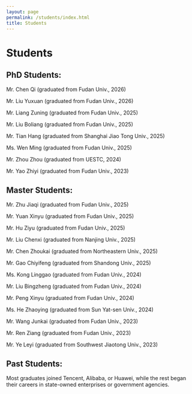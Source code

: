 ```yaml
---
layout: page
permalink: /students/index.html
title: Students
---
```


# Students

## PhD Students:<br>
Mr. Chen Qi (graduated from Fudan Univ., 2026)

Mr. Liu Yuxuan (graduated from Fudan Univ., 2026)

Mr. Liang Zuning (graduated from Fudan Univ., 2025)

Mr. Liu Boliang (graduated from Fudan Univ., 2025)

Mr. Tian Hang (graduated from Shanghai Jiao Tong Univ., 2025)

Ms. Wen Ming (graduated from Fudan Univ., 2025)

Mr. Zhou Zhou (graduated from UESTC, 2024)

Mr. Yao Zhiyi (graduated from Fudan Univ., 2023)



## Master Students:<br>

Mr. Zhu Jiaqi (graduated from Fudan Univ., 2025)

Mr. Yuan Xinyu (graduated from Fudan Univ., 2025)

Mr. Hu Ziyu (graduated from Fudan Univ., 2025)

Mr. Liu Chenxi (graduated from Nanjing Univ., 2025)

Mr. Chen Zhoukai (graduated from Northeastern Univ., 2025)

Mr. Gao Chiyifeng (graduated from Shandong Univ., 2025)

Ms. Kong Linggao (graduated from Fudan Univ., 2024)

Mr. Liu Bingzheng (graduated from Fudan Univ., 2024)

Mr. Peng Xinyu (graduated from Fudan Univ., 2024)

Ms. He Zhaoying (graduated from Sun Yat-sen Univ., 2024)

Mr. Wang Junkai (graduated from Fudan Univ., 2023)

Mr. Ren Ziang (graduated from Fudan Univ., 2023)

Mr. Ye Leyi (graduated from Southwest Jiaotong Univ., 2023)



## Past Students:<br>
Most graduates joined Tencent, Alibaba, or Huawei, while the rest began their careers in state-owned enterprises or government agencies.
